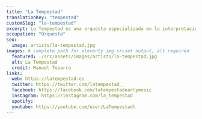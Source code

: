 ```yaml
---
title: "La Tempestad"
translationKey: "tempestad"
customSlug: "la-tempestad"
excerpt: La Tempestad es una orquesta especializada en la interpretación de música barroca y clásica según criterios históricos, con instrumentos de época.
occupation: "Orquesta"
seo:
  image: artists/la-tempestad.jpg
images: # complete path for eleventy img srcset output, alt required
  featured: ./src/assets/images/artists/la-tempestad.jpg
  alt: La Tempestad
  credit: Manuel Tobarra
links:
  web: https://latempestad.es
  twitter: https://twitter.com/latempestad__
  facebook: https://facebook.com/latempestadearlymusic
  instagram: https://instagram.com/la_tempestad
  spotify:
  youtube: https://youtube.com/user/LaTempestadl
---
```

